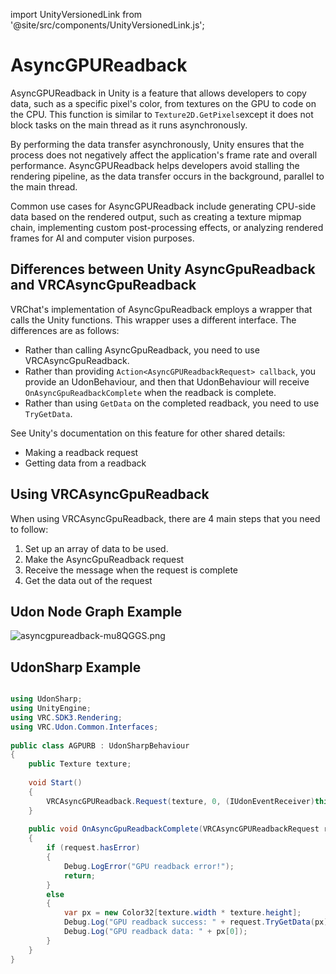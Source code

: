 import UnityVersionedLink from '@site/src/components/UnityVersionedLink.js';

# AsyncGPUReadback

AsyncGPUReadback in Unity is a feature that allows developers to copy data, such as a specific pixel's color, from textures on the GPU to code on the CPU. This function is similar to `Texture2D.GetPixels`except it does not block tasks on the main thread as it runs asynchronously.

By performing the data transfer asynchronously, Unity ensures that the process does not negatively affect the application's frame rate and overall performance. AsyncGPUReadback helps developers avoid stalling the rendering pipeline, as the data transfer occurs in the background, parallel to the main thread.

Common use cases for AsyncGPUReadback include generating CPU-side data based on the rendered output, such as creating a texture mipmap chain, implementing custom post-processing effects, or analyzing rendered frames for AI and computer vision purposes.

## Differences between Unity AsyncGpuReadback and VRCAsyncGpuReadback

VRChat's implementation of AsyncGpuReadback employs a wrapper that calls the Unity functions. This wrapper uses a different interface. The differences are as follows:

- Rather than calling AsyncGpuReadback, you need to use VRCAsyncGpuReadback.
- Rather than providing `Action<AsyncGPUReadbackRequest> callback`, you provide an UdonBehaviour, and then that UdonBehaviour will receive `OnAsyncGpuReadbackComplete` when the readback is complete.
- Rather than using `GetData` on the completed readback, you need to use `TryGetData`.

See Unity's documentation on this feature for other shared details:  
- <UnityVersionedLink versionKey="minor" url="https://docs.unity3d.com/<VERSION>/Documentation/ScriptReference/Rendering.AsyncGPUReadback.Request.html">Making a readback request</UnityVersionedLink>
- <UnityVersionedLink versionKey="minor" url="https://docs.unity3d.com/<VERSION>/Documentation/ScriptReference/Rendering.AsyncGPUReadbackRequest.html">Getting data from a readback</UnityVersionedLink>

## Using VRCAsyncGpuReadback

When using VRCAsyncGpuReadback, there are 4 main steps that you need to follow:

1. Set up an array of data to be used.
2. Make the AsyncGpuReadback request
3. Receive the message when the request is complete
4. Get the data out of the request

## Udon Node Graph Example

![asyncgpureadback-mu8QGGS.png](/img/worlds/asyncgpureadback-mu8QGGS.png)

## UdonSharp Example

```csharp

using UdonSharp;
using UnityEngine;
using VRC.SDK3.Rendering;
using VRC.Udon.Common.Interfaces;
​
public class AGPURB : UdonSharpBehaviour
{
    public Texture texture;
​
    void Start()
    {
        VRCAsyncGPUReadback.Request(texture, 0, (IUdonEventReceiver)this);
    }
​
    public void OnAsyncGpuReadbackComplete(VRCAsyncGPUReadbackRequest request)
    {
        if (request.hasError)
        {
            Debug.LogError("GPU readback error!");
            return;
        }
        else
        {
            var px = new Color32[texture.width * texture.height];
            Debug.Log("GPU readback success: " + request.TryGetData(px));
            Debug.Log("GPU readback data: " + px[0]);
        }
    }
}
```